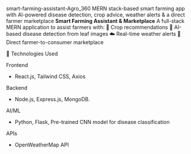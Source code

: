  smart-farming-assistant-Agro_360
MERN stack-based smart farming app with AI-powered disease detection, crop advice, weather alerts &amp; a direct farmer marketplace
 **Smart Farming Assistant & Marketplace**
A full-stack MERN application to assist farmers with:
🌱 Crop recommendations
📸 AI-based disease detection from leaf images
☁️ Real-time weather alerts
🛒 Direct farmer-to-consumer marketplace

🧰 Technologies Used

Frontend
- React.js, Tailwind CSS, Axios

Backend
- Node.js, Express.js, MongoDB.

 AI/ML
- Python, Flask, Pre-trained CNN model for disease classification

 APIs
- OpenWeatherMap API


